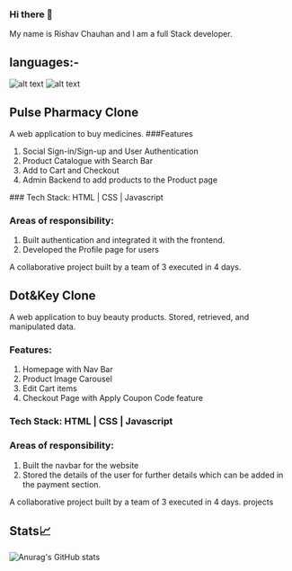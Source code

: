 ### Hi there 👋

My name is Rishav Chauhan and I am a full Stack developer.                        

##  languages:-

![alt text](https://qph.fs.quoracdn.net/main-qimg-aea6d70e3db223864d778ee560ec62c0.webp)
![alt text](https://www.mindinventory.com/blog/wp-content/uploads/2021/06/mern-stack.png)

## Pulse Pharmacy Clone
A web application to buy medicines.
###Features
<ol>
  <li>Social Sign-in/Sign-up and User Authentication</li>
  <li>Product Catalogue with Search Bar</li>
  <li>Add to Cart and Checkout</li>
  <li>Admin Backend to add products to the Product page</li>
</ol>
### Tech Stack: HTML | CSS | Javascript

### Areas of responsibility:
<ol>
  <li>Built authentication and integrated it with the frontend.</li>
  <li>Developed the Profile page for users</li>
 </ol>
 A collaborative project built by a team of 3 executed in 4 days.
 
## Dot&Key Clone
A web application to buy beauty products. Stored, retrieved, and manipulated data.
### Features:
<ol>
  <li>Homepage with Nav Bar</li>
  <li>Product Image Carousel</li>
  <li>Edit Cart items</li>
  <li>Checkout Page with Apply Coupon Code feature</li>
</ol>

### Tech Stack: HTML | CSS | Javascript 
### Areas of responsibility:
<ol>
  <li>Built the navbar for the website</li>
  <liCreated the login and sign up page for the use</li>
  <li>Stored the details of the user for further details which can be added in the payment section.</li>
 </ol>
 A collaborative project built by a team of 3 executed in 4 days.
projects

## Stats📈

![Anurag's GitHub stats](https://github-readme-stats.vercel.app/api?username=rishavChauhanKultz&hide=contribs,prs)
